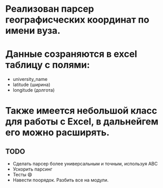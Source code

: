 # Реализован парсер географисческих координат по имени вуза.
# Данные созраняются в excel таблицу с полями:
 - university_name
 - latitude (ширина)
 - longitude (долгота)

# Также имеется небольшой класс для работы с Excel, в дальнейгем его можно расширять.


## TODO
 - Сделать парсер более универсальным и точным, используя ABC
 - Ускорить парсинг
 - Тесты :smile:
 - Навести поорядок. Разбить все на модули.